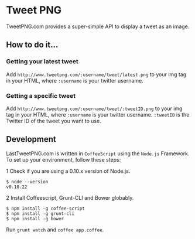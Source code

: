 # Tweet PNG

TweetPNG.com provides a super-simple API to display a tweet as an image.

## How to do it...

### Getting your latest tweet

Add `http://www.tweetpng.com/:username/tweet/latest.png` to your img tag in your HTML, where `:username` is your twitter username.

### Getting a specific tweet

Add `http://www.tweetpng.com/:username/tweet/:tweetID.png` to your img tag in your HTML, where `:username` is your twitter username. `:tweetID` is the Twitter ID of the tweet you want to use.

## Development

LastTweetPNG.com is written in `CoffeeScript` using the `Node.js` Framework. To set up your environment, follow these steps:

1 Check if you are using a 0.10.x version of Node.js.

    $ node --version
    v0.10.22

2 Install Coffeescript, Grunt-CLI and Bower globably.

    $ npm install -g coffee-script
    $ npm install -g grunt-cli
    $ npm install -g bower

Run `grunt watch` and `coffee app.coffee`.
